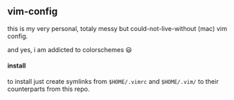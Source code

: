 ## vim-config

this is my very personal, totaly messy but could-not-live-without (mac) vim config.

and yes, i am addicted to colorschemes :smiley:

#### install

to install just create symlinks from `$HOME/.vimrc` and `$HOME/.vim/` to their counterparts from this repo.

